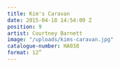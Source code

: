 ```yaml
---
title: Kim's Caravan
date: 2015-04-18 14:54:00 Z
position: 9
artist: Courtney Barnett
image: "/uploads/kims-caravan.jpg"
catalogue-number: HA038
format: 12”
---
```


